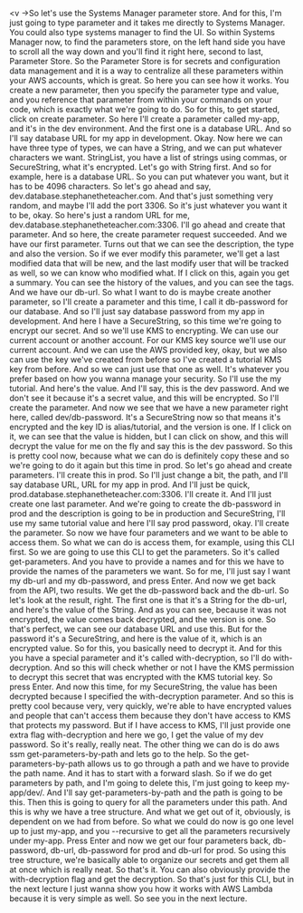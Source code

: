 
<v ->So let's use the Systems Manager parameter store.</v>
And for this, I'm just going to type parameter
and it takes me directly to Systems Manager.
You could also type systems manager to find the UI.
So within Systems Manager now,
to find the parameters store,
on the left hand side you have to scroll all the way down
and you'll find it right here,
second to last, Parameter Store.
So the Parameter Store is for secrets
and configuration data management
and it is a way to centralize all these parameters
within your AWS accounts, which is great.
So here you can see how it works.
You create a new parameter,
then you specify the parameter type and value,
and you reference that parameter
from within your commands on your code,
which is exactly what we're going to do.
So for this, to get started,
click on create parameter.
So here I'll create a parameter called my-app,
and it's in the dev environment.
And the first one is a database URL.
And so I'll say database URL for my app in development.
Okay.
Now here we can have three type of types,
we can have a String,
and we can put whatever characters we want.
StringList, you have a list of strings using commas,
or SecureString, what it's encrypted.
Let's go with String first.
And so for example, here is a database URL.
So you can put whatever you want,
but it has to be 4096 characters.
So let's go ahead and say,
dev.database.stephanetheteacher.com.
And that's just something very random,
and maybe I'll add the port 3306.
So it's just whatever you want it to be, okay.
So here's just a random URL for me,
dev.database.stephanetheteacher.com:3306.
I'll go ahead and create that parameter.
And so here, the create parameter request succeeded.
And we have our first parameter.
Turns out that we can see the description,
the type and also the version.
So if we ever modify this parameter,
we'll get a last modified data that will be new,
and the last modify user that will be tracked as well,
so we can know who modified what.
If I click on this, again you get a summary.
You can see the history of the values,
and you can see the tags.
And we have our db-url.
So what I want to do is maybe create another parameter,
so I'll create a parameter
and this time, I call it db-password for our database.
And so I'll just say database password
from my app in development.
And here I have a SecureString,
so this time we're going to encrypt our secret.
And so we'll use KMS to encrypting.
We can use our current account or another account.
For our KMS key source we'll use our current account.
And we can use the AWS provided key, okay,
but we also can use the key we've created from before
so I've created a tutorial KMS key from before.
And so we can just use that one as well.
It's whatever you prefer based on how
you wanna manage your security.
So I'll use the my tutorial.
And here's the value.
And I'll say, this is the dev password.
And we don't see it because it's a secret value,
and this will be encrypted.
So I'll create the parameter.
And now we see that we have a new parameter right here,
called dev/db-password.
It's a SecureString now so that means it's encrypted
and the key ID is alias/tutorial, and the version is one.
If I click on it, we can see that the value is hidden,
but I can click on show,
and this will decrypt the value for me on the fly
and say this is the dev password.
So this is pretty cool now,
because what we can do is definitely copy these
and so we're going to do it again but this time in prod.
So let's go ahead and create parameters.
I'll create this in prod.
So I'll just change a bit, the path,
and I'll say database URL,
URL for my app in prod.
And I'll just be quick,
prod.database.stephanetheteacher.com:3306.
I'll create it.
And I'll just create one last parameter.
And we're going to create the db-password in prod
and the description is going to be in production
and SecureString, I'll use my same tutorial value
and here I'll say prod password, okay.
I'll create the parameter.
So now we have four parameters
and we want to be able to access them.
So what we can do is access them,
for example, using this CLI first.
So we are going to use this CLI to get the parameters.
So it's called get-parameters.
And you have to provide a names
and for this we have to provide
the names of the parameters we want.
So for me, I'll just say I want
my db-url and my db-password, and press Enter.
And now we get back from the API, two results.
We get the db-password back and the db-url.
So let's look at the result, right.
The first one is that it's a String for the db-url,
and here's the value of the String.
And as you can see, because it was not encrypted,
the value comes back decrypted,
and the version is one.
So that's perfect, we can see our database URL and use this.
But for the password it's a SecureString,
and here is the value of it,
which is an encrypted value.
So for this, you basically need to decrypt it.
And for this you have a special parameter
and it's called with-decryption,
so I'll do with-decryption.
And so this will check whether or not
I have the KMS permission to decrypt
this secret that was encrypted with the KMS tutorial key.
So press Enter.
And now this time, for my SecureString,
the value has been decrypted
because I specified the with-decryption parameter.
And so this is pretty cool
because very, very quickly,
we're able to have encrypted values
and people that can't access them
because they don't have access to KMS
that protects my password.
But if I have access to KMS,
I'll just provide one extra flag with-decryption
and here we go,
I get the value of my dev password.
So it's really, really neat.
The other thing we can do is
do aws ssm get-parameters-by-path
and lets go to the help.
So the get-parameters-by-path
allows us to go through a path
and we have to provide the path name.
And it has to start with a forward slash.
So if we do get parameters by path,
and I'm going to delete this,
I'm just going to keep my-app/dev/.
And I'll say get-parameters-by-path
and the path is going to be this.
Then this is going to query
for all the parameters under this path.
And this is why we have a tree structure.
And what we get out of it, obviously,
is dependent on we had from before.
So what we could do now is go one level up to just my-app,
and you --recursive to get
all the parameters recursively under my-app.
Press Enter and now we get our four parameters back,
db-password, db-url, db-password for prod
and db-url for prod.
So using this tree structure,
we're basically able to organize our secrets
and get them all at once which is really neat.
So that's it.
You can also obviously provide
the with-decryption flag and get the decryption.
So that's just for this CLI,
but in the next lecture I just wanna show you
how it works with AWS Lambda
because it is very simple as well.
So see you in the next lecture.